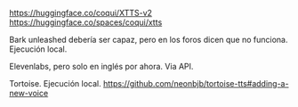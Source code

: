 https://huggingface.co/coqui/XTTS-v2
https://huggingface.co/spaces/coqui/xtts


Bark unleashed debería ser capaz, pero en los foros dicen que no funciona. Ejecución local.

Elevenlabs, pero solo en inglés por ahora. Via API.

Tortoise. Ejecución local.
https://github.com/neonbjb/tortoise-tts#adding-a-new-voice
